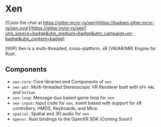 # Xen

[![Join the chat at https://gitter.im/xr-rs/xen](https://badges.gitter.im/xr-rs/xen.svg)](https://gitter.im/xr-rs/xen?utm_source=badge&utm_medium=badge&utm_campaign=pr-badge&utm_content=badge)


[WIP] Xen is a multi-threaded, cross-platform, xR (VR/AR/MR) Engine for Rust.

## Components

- `xen-core`: Core libraries and Components of `xen`
- `xen-pbr`: Multi-threaded Stereoscopic VR Renderer built with `GFX-HAL` and `Vulkan`
- `xen-loop`: Message-bus based game loop for `xen`
- `xen-input`: Input code for `xen`, event based with support for xR controllers, HMDS, Keyboards, and Mice.
- `spatial`: Spatial and 3D audio for `xen`
- `openxr`: Rust bindings to the OpenXR SDK (Coming Soon!)
